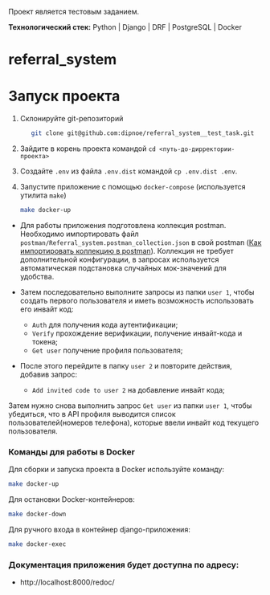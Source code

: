 Проект является тестовым заданием.

**Технологический стек:** Python | Django | DRF | PostgreSQL | Docker

# referral_system

# Запуск проекта

1. Склонируйте git-репозиторий
    ```bash
       git clone git@github.com:dipnoe/referral_system__test_task.git
    ```

2. Зайдите в корень проекта командой `cd <путь-до-дирректории-проекта>`


3. Создайте `.env` из файла `.env.dist` командой `cp .env.dist .env`.


4. Запустите приложение с помощью `docker-compose` (используется утилита `make`)
    ```bash
    make docker-up
    ```

- Для работы приложения подготовлена коллекция postman.
  Необходимо импортировать файл `postman/Referral_system.postman_collection.json` в свой postman
  ([Как импортировать коллекцию в postman](https://docs.rkeeper.ru/api/testirovanie-zaprosov-v-postman-87557103.html#id-%D0%A2%D0%B5%D1%81%D1%82%D0%B8%D1%80%D0%BE%D0%B2%D0%B0%D0%BD%D0%B8%D0%B5%D0%B7%D0%B0%D0%BF%D1%80%D0%BE%D1%81%D0%BE%D0%B2%D0%B2Postman-%D0%98%D0%BC%D0%BF%D0%BE%D1%80%D1%82%D0%BA%D0%BE%D0%BB%D0%BB%D0%B5%D0%BA%D1%86%D0%B8%D0%B9)).
  Коллекция не требует дополнительной конфигурации, в запросах используется автоматическая
  подстановка случайных мок-значений для удобства.

- Затем последовательно выполните запросы из папки `user 1`, чтобы создать первого пользователя 
и иметь возможность использовать его инвайт код:
    - `Auth` для получения кода аутентификации;
    - `Verify` прохождение верификации, получение инвайт-кода и токена;
    - `Get user` получение профиля пользователя;
- После этого перейдите в папку `user 2` и повторите действия, добавив запрос:
  - `Add invited code to user 2` на добавление инвайт кода;

Затем нужно снова выполнить запрос `Get user` из папки `user 1`, чтобы убедиться, что в API профиля выводится
список пользователей(номеров телефона), которые ввели инвайт код текущего пользователя.


### Команды для работы в Docker

Для сборки и запуска проекта в Docker используйте команду:

```bash
make docker-up
```

Для остановки Docker-контейнеров:

```bash
make docker-down
```

Для ручного входа в контейнер django-приложения:

```bash
make docker-exec
```

### Документация приложения будет доступна по адресу:

- http://localhost:8000/redoc/